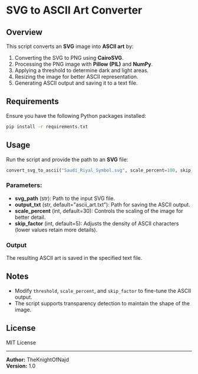 # SVG to ASCII Art Converter

## Overview

This script converts an **SVG** image into **ASCII art** by:

1. Converting the SVG to PNG using **CairoSVG**.
2. Processing the PNG image with **Pillow (PIL)** and **NumPy**.
3. Applying a threshold to determine dark and light areas.
4. Resizing the image for better ASCII representation.
5. Generating ASCII output and saving it to a text file.

## Requirements

Ensure you have the following Python packages installed:

```bash
pip install -r requirements.txt
```

## Usage

Run the script and provide the path to an **SVG** file:

```python
convert_svg_to_ascii("Saudi_Riyal_Symbol.svg", scale_percent=100, skip_factor=1)
```

### Parameters:

- **svg\_path** (str): Path to the input SVG file.
- **output\_txt** (str, default="ascii\_art.txt"): Path for saving the ASCII output.
- **scale\_percent** (int, default=30): Controls the scaling of the image for better detail.
- **skip\_factor** (int, default=5): Adjusts the density of ASCII characters (lower values retain more details).

### Output

The resulting ASCII art is saved in the specified text file.

##

## Notes

- Modify `threshold`, `scale_percent`, and `skip_factor` to fine-tune the ASCII output.
- The script supports transparency detection to maintain the shape of the image.

## License

MIT License

---

**Author:** TheKnightOfNajd\
**Version:** 1.0

